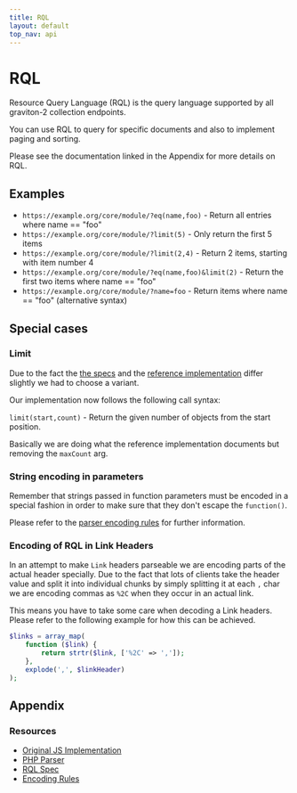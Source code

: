 ```yaml
---
title: RQL
layout: default
top_nav: api
---
```


# RQL

Resource Query Language (RQL) is the query language supported by all graviton-2 collection endpoints.

You can use RQL to query for specific documents and also to implement paging and sorting.

Please see the documentation linked in the Appendix for more details on RQL.

## Examples

* ``https://example.org/core/module/?eq(name,foo)`` - Return all entries where name == "foo"
* ``https://example.org/core/module/?limit(5)`` - Only return the first 5 items
* ``https://example.org/core/module/?limit(2,4)`` - Return 2 items, starting with item number 4
* ``https://example.org/core/module/?eq(name,foo)&limit(2)`` - Return the first two items where name == "foo"
* ``https://example.org/core/module/?name=foo`` - Return items where name == "foo" (alternative syntax)

## Special cases

### Limit

Due to the fact the [the specs](https://doc.apsstandard.org/2.1/spec/rql/) and the [reference implementation](https://github.com/persvr/rql) differ slightly we had to choose a variant.

Our implementation now follows the following call syntax:

``limit(start,count)`` - Return the given number of objects from the start position.

Basically we are doing what the reference implementation documents but removing
the ``maxCount`` arg.

### String encoding in parameters

Remember that strings passed in function parameters must be encoded in a special fashion in order to make sure that they don't escape the ``function()``.

Please refer to the [parser encoding rules](https://github.com/xiag-ag/rql-parser#encoding-rules) for further information.

### Encoding of RQL in Link Headers

In an attempt to make ``Link`` headers parseable we are encoding parts of the actual header specially. Due to the fact that lots of clients take the header value and split it into individual chunks by simply splitting it at each ``,`` char we are encoding commas as ``%2C`` when they occur in an actual link.

This means you have to take some care when decoding a Link headers. Please refer to the following example for how this can be achieved.

```php
$links = array_map(
    function ($link) {
        return strtr($link, ['%2C' => ',']);
    },
    explode(',', $linkHeader)
);
```

## Appendix
### Resources

* [Original JS Implementation](https://github.com/persvr/rql)
* [PHP Parser](https://github.com/xiag-ag/rql-parser)
* [RQL Spec](https://doc.apsstandard.org/2.1/spec/rql/)
* [Encoding Rules](https://github.com/xiag-ag/rql-parser#encoding-rules)
